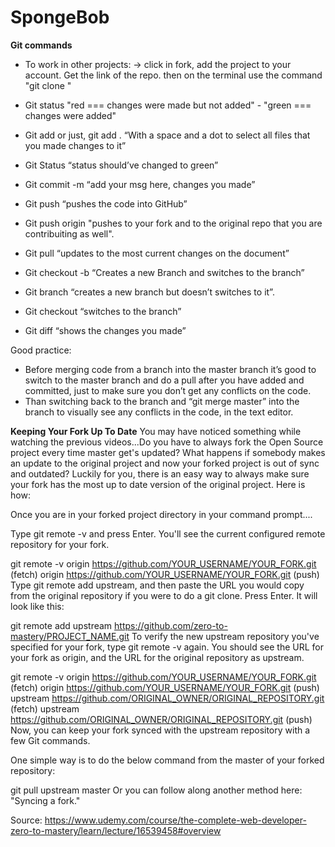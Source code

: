 # SpongeBob


**Git commands**

- To work in other projects: -> click in fork, add the project to your account. Get the link of the repo. then on the terminal use the command "git clone <repolink>"
- Git status "red === changes were made but not added" - "green === changes were added"
- Git add <name of the file> or just, git add . “With a space and a dot to select all files that you made changes to it”
- Git Status “status should’ve changed to green”
- Git commit -m “add your msg here, changes you made”
- Git push “pushes the code into GitHub”
- Git push origin <name of the branch> "pushes to your fork and to the original repo that you are contribuiting as well".
- Git pull “updates to the most current changes on the document”

- Git checkout -b <name of the branch> “Creates a new Branch and switches to the branch”
- Git branch <name of the branch> “creates a new branch but doesn’t switches to it”.
- Git checkout <name of the branch> “switches to the branch”
- Git diff “shows the changes you made”

Good practice:
- Before merging code from a branch into the master branch it’s good to switch to the master branch and do a pull after you have added and committed, just to make sure you don’t get any conflicts on the code.
- Than switching back to the branch and “git merge master” into the branch to visually see any conflicts in the code, in the text editor.

****Keeping Your Fork Up To Date****
You may have noticed something while watching the previous videos...Do you have to always fork the Open Source project every time master get's updated? What happens if somebody makes an update to the original project and now your forked project is out of sync and outdated? Luckily for you, there is an easy way to always make sure your fork has the most up to date version of the original project. Here is how:

Once you are in your forked project directory in your command prompt....


Type git remote -v and press Enter. You'll see the current configured remote repository for your fork.

git remote -v
origin  https://github.com/YOUR_USERNAME/YOUR_FORK.git (fetch)
origin  https://github.com/YOUR_USERNAME/YOUR_FORK.git (push)
Type git remote add upstream, and then paste the URL you would copy from the original repository if you were to do a git clone. Press Enter. It will look like this:

git remote add upstream https://github.com/zero-to-mastery/PROJECT_NAME.git
To verify the new upstream repository you've specified for your fork, type git remote -v again. You should see the URL for your fork as origin, and the URL for the original repository as upstream.

git remote -v
origin    https://github.com/YOUR_USERNAME/YOUR_FORK.git (fetch)
origin    https://github.com/YOUR_USERNAME/YOUR_FORK.git (push)
upstream  https://github.com/ORIGINAL_OWNER/ORIGINAL_REPOSITORY.git (fetch)
upstream  https://github.com/ORIGINAL_OWNER/ORIGINAL_REPOSITORY.git (push)
Now, you can keep your fork synced with the upstream repository with a few Git commands.

One simple way is to do the below command from the master of your forked repository: 

git pull upstream master
Or you can follow along another method here: "Syncing a fork."

Source: https://www.udemy.com/course/the-complete-web-developer-zero-to-mastery/learn/lecture/16539458#overview
